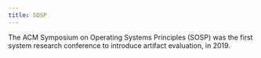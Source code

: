 ```yaml
---
title: SOSP
---
```


The ACM Symposium on Operating Systems Principles (SOSP) was the first system research conference to
introduce artifact evaluation, in 2019.
